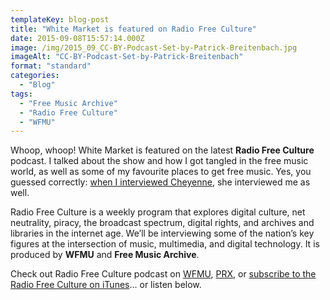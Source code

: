 ```yaml
---
templateKey: blog-post
title: "White Market is featured on Radio Free Culture"
date: 2015-09-08T15:57:14.000Z
image: /img/2015_09_CC-BY-Podcast-Set-by-Patrick-Breitenbach.jpg
imageAlt: "CC-BY-Podcast-Set-by-Patrick-Breitenbach"
format: "standard"
categories:
  - "Blog"
tags:
  - "Free Music Archive"
  - "Radio Free Culture"
  - "WFMU"
---
```

Whoop, whoop! White Market is featured on the latest **Radio Free Culture** podcast. I talked about the show and how I got tangled in the free music world, as well as some of my favourite places to get free music. Yes, you guessed correctly: [when I interviewed Cheyenne](http://www.whitemarketpodcast.co.uk/podcasts/2015/09/06/session-2-10-all-hail-the-free-music-archive/), she interviewed me as well.

Radio Free Culture is a weekly program that explores digital culture, net neutrality, piracy, the broadcast spectrum, digital rights, and archives and libraries in the internet age. We’ll be interviewing some of the nation’s key figures at the intersection of music, multimedia, and digital technology. It is produced by **WFMU** and **Free Music Archive**.

Check out Radio Free Culture podcast on [WFMU](http://wfmu.org/playlists/FC), [PRX](http://www.prx.org/series/32665-radio-free-culture), or [subscribe to the Radio Free Culture on iTunes](https://itunes.apple.com/us/podcast/radio-free-culture-wfmu/id547628620?mt=2)… or listen below.